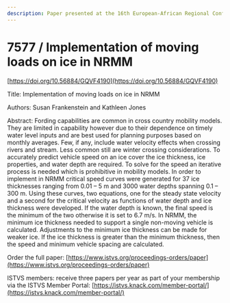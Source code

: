 ```yaml
---
description: Paper presented at the 16th European-African Regional Conference of the ISTVS
---
```


# 7577 / Implementation of moving loads on ice in NRMM

[https://doi.org/10.56884/GQVF4190](https://doi.org/10.56884/GQVF4190)

Title: Implementation of moving loads on ice in NRMM

Authors: Susan Frankenstein and Kathleen Jones

Abstract: Fording capabilities are common in cross country mobility models. They are limited in capability however due to their dependence on timely water level inputs and are best used for planning purposes based on monthly averages. Few, if any, include water velocity effects when crossing rivers and stream. Less common still are winter crossing considerations. To accurately predict vehicle speed on an ice cover the ice thickness, ice properties, and water depth are required. To solve for the speed an iterative process is needed which is prohibitive in mobility models. In order to implement in NRMM critical speed curves were generated for 37 ice thicknesses ranging from 0.01 – 5 m and 3000 water depths spanning 0.1 – 300 m. Using these curves, two equations, one for the steady state velocity and a second for the critical velocity as functions of water depth and ice thickness were developed. If the water depth is known, the final speed is the minimum of the two otherwise it is set to 6.7 m/s. In NRMM, the minimum ice thickness needed to support a single non-moving vehicle is calculated. Adjustments to the minimum ice thickness can be made for weaker ice. If the ice thickness is greater than the minimum thickness, then the speed and minimum vehicle spacing are calculated.

Order the full paper: [https://www.istvs.org/proceedings-orders/paper](https://www.istvs.org/proceedings-orders/paper)

ISTVS members: receive three papers per year as part of your membership via the ISTVS Member Portal: [https://istvs.knack.com/member-portal/](https://istvs.knack.com/member-portal/)

